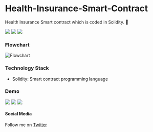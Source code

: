 # Health-Insurance-Smart-Contract
Health Insurance Smart contract which is coded in Solidity. 📃

![](https://img.shields.io/github/repo-size/iSumitBanik/Health-Insurance-Smart-Contract) ![](https://img.shields.io/github/stars/iSumitBanik/Health-Insurance-Smart-Contract) ![](https://img.shields.io/github/forks/iSumitBanik/Health-Insurance-Smart-Contract)
### Flowchart
![Flowchart](https://raw.githubusercontent.com/iSumitBanik/Health-Insurance-Smart-Contract/master/flowchart.png)

### Technology Stack
* Solidity: Smart contract programming language

### Demo
![](https://raw.githubusercontent.com/iSumitBanik/Health-Insurance-Smart-Contract/master/images/SC_1.png)
![](https://raw.githubusercontent.com/iSumitBanik/Health-Insurance-Smart-Contract/master/images/SC_2.png)
![](https://raw.githubusercontent.com/iSumitBanik/Health-Insurance-Smart-Contract/master/images/SC_3.png)

#### Social Media
Follow me on [Twitter](https://twitter.com/TheSumitBanik)
